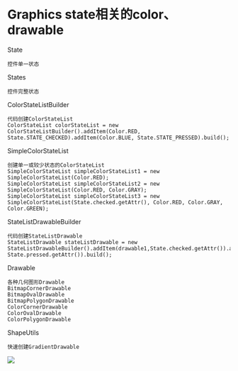 # Graphics state相关的color、drawable

State
    
    控件单一状态

States
    
    控件完整状态

ColorStateListBuilder
    
    代码创建ColorStateList
    ColorStateList colorStateList = new ColorStateListBuilder().addItem(Color.RED, State.STATE_CHECKED).addItem(Color.BLUE, State.STATE_PRESSED).build();

SimpleColorStateList
    
    创建单一或较少状态的ColorStateList
    SimpleColorStateList simpleColorStateList1 = new SimpleColorStateList(Color.RED);
    SimpleColorStateList simpleColorStateList2 = new SimpleColorStateList(Color.RED, Color.GRAY);
    SimpleColorStateList simpleColorStateList3 = new SimpleColorStateList(State.checked.getAttr(), Color.RED, Color.GRAY, Color.GREEN);

StateListDrawableBuilder
    
    代码创建StateListDrawable
    StateListDrawable stateListDrawable = new StateListDrawableBuilder().addItem(drawable1,State.checked.getAttr()).addItem(drawable2, State.pressed.getAttr()).build();

Drawable
    
    各种几何图形Drawable
    BitmapCornerDrawable
    BitmapOvalDrawable
    BitmapPolygonDrawable
    ColorCornerDrawable
    ColorOvalDrawable
    ColorPolygonDrawable

ShapeUtils
    
    快速创建GradientDrawable

[![](https://www.jitpack.io/v/rendebiao/Graphics.svg)](https://www.jitpack.io/#rendebiao/Graphics)

